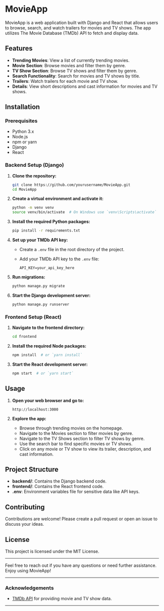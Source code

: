 # MovieApp

MovieApp is a web application built with Django and React that allows users to browse, search, and watch trailers for movies and TV shows. The app utilizes The Movie Database (TMDb) API to fetch and display data.

## Features

- **Trending Movies**: View a list of currently trending movies.
- **Movie Section**: Browse movies and filter them by genre.
- **TV Show Section**: Browse TV shows and filter them by genre.
- **Search Functionality**: Search for movies and TV shows by title.
- **Trailers**: Watch trailers for each movie and TV show.
- **Details**: View short descriptions and cast information for movies and TV shows.

## Installation

### Prerequisites

- Python 3.x
- Node.js
- npm or yarn
- Django
- React

### Backend Setup (Django)

1. **Clone the repository:**

    ```bash
    git clone https://github.com/yourusername/MovieApp.git
    cd MovieApp
    ```

2. **Create a virtual environment and activate it:**

    ```bash
    python -m venv venv
    source venv/bin/activate  # On Windows use `venv\Scripts\activate`
    ```

3. **Install the required Python packages:**

    ```bash
    pip install -r requirements.txt
    ```

4. **Set up your TMDb API key:**

    - Create a `.env` file in the root directory of the project.
    - Add your TMDb API key to the `.env` file:

      ```plaintext
      API_KEY=your_api_key_here
      ```

5. **Run migrations:**

    ```bash
    python manage.py migrate
    ```

6. **Start the Django development server:**

    ```bash
    python manage.py runserver
    ```

### Frontend Setup (React)

1. **Navigate to the frontend directory:**

    ```bash
    cd frontend
    ```

2. **Install the required Node packages:**

    ```bash
    npm install  # or `yarn install`
    ```

3. **Start the React development server:**

    ```bash
    npm start  # or `yarn start`
    ```

## Usage

1. **Open your web browser and go to:**

    ```
    http://localhost:3000
    ```

2. **Explore the app:**
    - Browse through trending movies on the homepage.
    - Navigate to the Movies section to filter movies by genre.
    - Navigate to the TV Shows section to filter TV shows by genre.
    - Use the search bar to find specific movies or TV shows.
    - Click on any movie or TV show to view its trailer, description, and cast information.

## Project Structure

- **backend/**: Contains the Django backend code.
- **frontend/**: Contains the React frontend code.
- **.env**: Environment variables file for sensitive data like API keys.

## Contributing

Contributions are welcome! Please create a pull request or open an issue to discuss your ideas.

## License

This project is licensed under the MIT License.

---

Feel free to reach out if you have any questions or need further assistance. Enjoy using MovieApp!

---

### Acknowledgements

- [TMDb API](https://www.themoviedb.org/documentation/api) for providing movie and TV show data.

---
